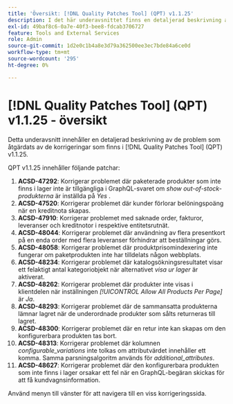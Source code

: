 ```yaml
---
title: 'Översikt: [!DNL Quality Patches Tool] (QPT) v1.1.25'
description: I det här underavsnittet finns en detaljerad beskrivning av de problem som åtgärdats av de korrigeringar som finns i  [!DNL Quality Patches Tool] (QPT) v1.1.25.
exl-id: 49baf8c6-0a7e-40f3-bee8-fdcab3706727
feature: Tools and External Services
role: Admin
source-git-commit: 1d2e0c1b4a8e3d79a362500ee3ec7bde84a6ce0d
workflow-type: tm+mt
source-wordcount: '295'
ht-degree: 0%

---
```


# [!DNL Quality Patches Tool] (QPT) v1.1.25 - översikt

Detta underavsnitt innehåller en detaljerad beskrivning av de problem som åtgärdats av de korrigeringar som finns i [!DNL Quality Patches Tool] (QPT) v1.1.25.

QPT v1.1.25 innehåller följande patchar:

1. **ACSD-47292**: Korrigerar problemet där paketerade produkter som inte finns i lager inte är tillgängliga i GraphQL-svaret om *show out-of-stock-produkterna* är inställda på *Yes* .
1. **ACSD-47520**: Korrigerar problemet där kunder förlorar belöningspoäng när en kreditnota skapas.
1. **ACSD-47910**: Korrigerar problemet med saknade order, fakturor, leveranser och kreditnotor i respektive entitetsrutnät.
1. **ACSD-48044**: Korrigerar problemet där användning av flera presentkort på en enda order med flera leveranser förhindrar att beställningar görs.
1. **ACSD-48058**: Korrigerar problemet där produktprisomindexering inte fungerar om paketprodukten inte har tilldelats någon webbplats.
1. **ACSD-48234**: Korrigerar problemet där katalogsökningsresultatet visar ett felaktigt antal kategoriobjekt när alternativet *visa ur lager* är aktiverat.
1. **ACSD-48262**: Korrigerar problemet där produkter inte visas i klientdelen när inställningen *[!UICONTROL Allow All Products Per Page]* är *Ja*.
1. **ACSD-48293**: Korrigerar problemet där de sammansatta produkterna lämnar lagret när de underordnade produkter som sålts returneras till lagret.
1. **ACSD-48300**: Korrigerar problemet där en retur inte kan skapas om den konfigurerbara produkten tas bort.
1. **ACSD-48313**: Korrigerar problemet där kolumnen *configurable_variations* inte tolkas om attributvärdet innehåller ett komma. Samma parsningsalgoritm används för *additional_attributes*.
1. **ACSD-48627**: Korrigerar problemet där den konfigurerbara produkten som inte finns i lager orsakar ett fel när en GraphQL-begäran skickas för att få kundvagnsinformation.

Använd menyn till vänster för att navigera till en viss korrigeringssida.
